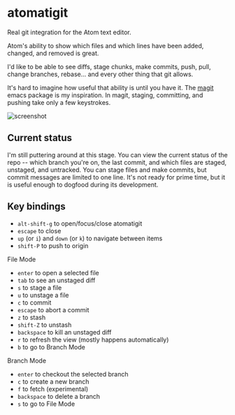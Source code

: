 # atomatigit

Real git integration for the Atom text editor.

Atom's ability to show which files and which lines have been added, changed, and
removed is great.

I'd like to be able to see diffs, stage chunks, make commits, push, pull, change
branches, rebase... and every other thing that git allows.

It's hard to imagine how useful that ability is until you have it. The [magit]()
emacs package is my inspiration. In magit, staging, committing, and pushing take
only a few keystrokes.

![screenshot](http://i.imgur.com/U5WJzE8.png)

## Current status

I'm still puttering around at this stage. You can view the current status of the
repo -- which branch you're on, the last commit, and which files are staged,
unstaged, and untracked. You can stage files and make commits, but commit
messages are limited to one line. It's not ready for prime time, but it is
useful enough to dogfood during its development.

## Key bindings

- `alt-shift-g` to open/focus/close atomatigit
- `escape` to close
- `up` (or `i`) and `down` (or `k`) to navigate between items
- `shift-P` to push to origin

File Mode
- `enter` to open a selected file
- `tab` to see an unstaged diff
- `s` to stage a file
- `u` to unstage a file
- `c` to commit
- `escape` to abort a commit
- `z` to stash
- `shift-Z` to unstash
- `backspace` to kill an unstaged diff
- `r` to refresh the view (mostly happens automatically)
- `b` to go to Branch Mode

Branch Mode
- `enter` to checkout the selected branch
- `c` to create a new branch
- `f` to fetch (experimental)
- `backspace` to delete a branch
- `s` to go to File Mode
